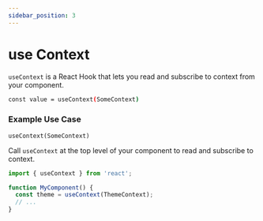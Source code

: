 ```yaml
---
sidebar_position: 3
---
```


# use Context
`useContext` is a React Hook that lets you read and subscribe to context from your component.

```bash
const value = useContext(SomeContext)

```
### Example Use Case

`useContext(SomeContext)`

Call `useContext` at the top level of your component to read and subscribe to context.

```jsx
import { useContext } from 'react';

function MyComponent() {
  const theme = useContext(ThemeContext);
  // ...
}

